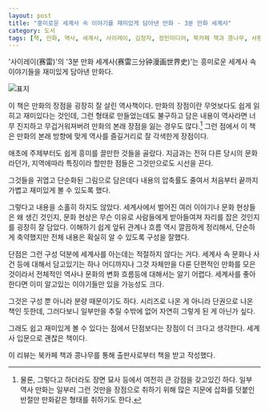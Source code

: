 ```yaml
---
layout: post
title: "흥미로운 세계사 속 이야기를 재미있게 담아낸 만화 - 3분 만화 세계사"
category: 도서
tags: [책, 만화, 역사, 세계사, 사이레이, 김정자, 정민미디어, 북카페 책과 콩나무, 서평]
---
```


'사이레이(赛雷)'의
'3분 만화 세계사(赛雷三分钟漫画世界史)'는
흥미로운 세계사 속 이야기들을 재미있게 담아낸 만화다.

![표지](https://images2.imgbox.com/60/36/vNigZsHp_o.jpg)

이 책은 만화의 장점을 굉장히 잘 살린 역사책이다.
만화의 장점이란 무엇보다도 쉽게 읽히고 재미있다는 것인데,
그런 형태로 만들었는데도 불구하고 담은 내용이 역사라면
너무 진지하고 무겁거워져버려 만화의 본래 장점을 잃는 경우도 많다.[^1]
그런 점에서 이 책은 만화의 본래 방향에 맞게 역사를 즐길거리로 잘 각색한게 장점이다.

[^1]: 물론, 그렇다고 하더라도 장면 묘사 등에서 여전히 큰 강점을 갖고있긴 하다. 일부 역사 만화는 일부러 그런 것만을 장점으로 취하기 위해 많은 지문에 삽화를 덧붙인 반절만 만화같은 형태를 취하기도 한다.

애초에 주제부터도 쉽게 흥미를 끌만한 것들을 골랐다.
지금과는 전혀 다른 당시의 문화라던가,
지역에따라 특징이라 할만한 점들은 그것만으로도 시선을 끈다.

그것들을 귀엽고 단순화된 그림으로 담은데다
내용의 압축률도 줄여서 처음부터 끝까지 가볍고 재미있게 볼 수 있도록 했다.

그렇다고 내용을 소홀히 하지도 않았다.
세계사에서 벌어진 여러 이야기나 문화 현상들은 왜 생긴 것인지,
문화 현상은 무슨 이유로 사람들에게 받아들여져 자리를 잡은 것인지를 굉장히 잘 담았다.
이해하기 쉽게 앞뒤 관계나 흐름 역시 깔끔하게 정리해서,
단순하게 축약했지만 전체 내용은 확실히 알 수 있도록 구성을 잘했다.

단점은 그런 구성 덕분에 세계사를 아는데는 적절하지 않다는 거다.
세계사 속 문화나 사건 등에 대해서 담고있기는 하나
어디까지나 그것 자체만을 다룬 단편적인 만화를 모은 것이라서
전체적인 역사나 문화의 변화 흐름등에 대해서는 알기 어렵다.
세계사를 좋아한다면 이미 알고있는 이야기들만 있을 가능성도 크다.

그것은 구성 뿐 아니라 분량 때문이기도 하다.
시리즈로 나온 게 아니라 단권으로 나온 책인 듯한데,
그러다보니 일부만을 추릴 수밖에 없어 자연히 그렇게 된 게 아닌가 싶다.

그래도 쉽고 재미있게 볼 수 있다는 점에서 단점보다는 장점이 더 크다고 생각한다.
세계사 입문으로 괜찮은 책이다.



<div class="im im-info">
이 리뷰는 북카페 책과 콩나무를 통해 출판사로부터 책을 받고 작성했다.
</div>
